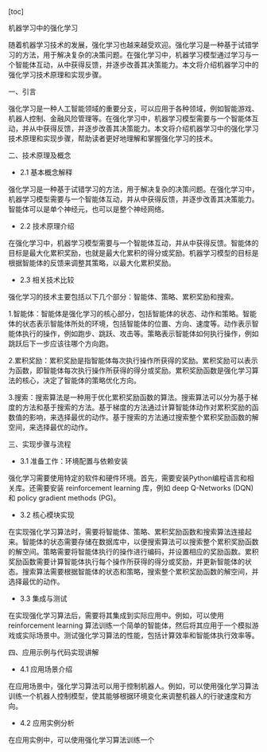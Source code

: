 
[toc]                    
                
                
机器学习中的强化学习

随着机器学习技术的发展，强化学习也越来越受欢迎。强化学习是一种基于试错学习的方法，用于解决复杂的决策问题。在强化学习中，机器学习模型通过学习与一个智能体互动，从中获得反馈，并逐步改善其决策能力。本文将介绍机器学习中的强化学习技术原理和实现步骤。

一、引言

强化学习是一种人工智能领域的重要分支，可以应用于各种领域，例如智能游戏、机器人控制、金融风险管理等。在强化学习中，机器学习模型需要与一个智能体互动，并从中获得反馈，并逐步改善其决策能力。本文将介绍机器学习中的强化学习技术原理和实现步骤，帮助读者更好地理解和掌握强化学习的技术。

二、技术原理及概念

- 2.1 基本概念解释

强化学习是一种基于试错学习的方法，用于解决复杂的决策问题。在强化学习中，机器学习模型需要与一个智能体互动，并从中获得反馈，并逐步改善其决策能力。智能体可以是单个神经元，也可以是整个神经网络。

- 2.2 技术原理介绍

在强化学习中，机器学习模型需要与一个智能体互动，并从中获得反馈。智能体的目标是最大化累积奖励，也就是最大化累积的得分或奖励。机器学习模型的目标是根据智能体的反馈来调整其策略，以最大化累积奖励。

- 2.3 相关技术比较

强化学习的技术主要包括以下几个部分：智能体、策略、累积奖励和搜索。

1.智能体：智能体是强化学习的核心部分，包括智能体的状态、动作和策略。智能体的状态表示智能体所处的环境，包括智能体的位置、方向、速度等。动作表示智能体执行的操作，例如跑步、跳跃、攻击等。策略表示智能体如何执行操作，例如跳跃后下一步应该往哪个方向跑。

2.累积奖励：累积奖励是指智能体每次执行操作所获得的奖励。累积奖励可以表示为函数，即智能体每次执行操作所获得的得分或奖励。累积奖励函数是强化学习算法的核心，决定了智能体的策略优化方向。

3.搜索：搜索算法是一种用于优化累积奖励函数的算法。搜索算法可以分为基于梯度的方法和基于搜索的方法。基于梯度的方法通过计算智能体动作对累积奖励的函数值的影响，来选择最优的动作。基于搜索的方法通过搜索整个累积奖励函数的解空间，来选择最优的动作。

三、实现步骤与流程

- 3.1 准备工作：环境配置与依赖安装

强化学习需要使用特定的软件和硬件环境。首先，需要安装Python编程语言和相关库。还需要安装 reinforcement learning 库，例如 deep Q-Networks (DQN) 和 policy gradient methods (PG)。

- 3.2 核心模块实现

在实现强化学习算法时，需要将智能体、策略、累积奖励函数和搜索算法连接起来。智能体的状态需要存储在数据库中，以便搜索算法可以搜索整个累积奖励函数的解空间。策略需要将智能体执行的操作进行编码，并设置相应的奖励函数。累积奖励函数需要计算智能体执行每个操作所获得的得分或奖励，并更新智能体的状态。搜索算法需要根据智能体的状态和策略，搜索整个累积奖励函数的解空间，并选择最优的动作。

- 3.3 集成与测试

在实现强化学习算法后，需要将其集成到实际应用中。例如，可以使用 reinforcement learning 算法训练一个简单的智能体，然后将其应用于一个模拟游戏或实际场景中。测试强化学习算法的性能，包括计算效率和智能体执行效率等。

四、应用示例与代码实现讲解

- 4.1 应用场景介绍

在应用场景中，强化学习算法可以用于控制机器人。例如，可以使用强化学习算法训练一个机器人控制模型，使其能够根据环境变化来调整机器人的行驶速度和方向。

- 4.2 应用实例分析

在应用实例中，可以使用强化学习算法训练一个

